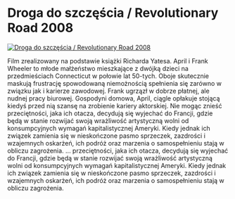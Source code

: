 Droga do szczęścia / Revolutionary Road 2008 
=============
[![Droga do szczęścia / Revolutionary Road 2008 ](http://vidos.pl/images/player.gif)](http://vidos.pl/droga-do-szczescia-revolutionary-road-2008)

 Film zrealizowany na podstawie książki Richarda Yatesa. April i Frank Wheeler to młode małżeństwo mieszkające z dwójką dzieci na przedmieściach Connecticut w połowie lat 50-tych. Oboje skutecznie maskują frustrację spowodowaną niemożnością spełnienia się zarówno w związku jak i karierze zawodowej. Frank ugrzązł w dobrze płatnej, ale nudnej pracy biurowej. Gospodyni domowa, April, ciągle opłakuje stojącą kiedyś przed nią szansę na zrobienie kariery aktorskiej. Nie mogąc znieść przeciętności, jaka ich otacza, decydują się wyjechać do Francji, gdzie będą w stanie rozwijać swoją wrażliwość artystyczną wolni od konsumpcyjnych wymagań kapitalistycznej Ameryki. Kiedy jednak ich związek zamienia się w nieskończone pasmo sprzeczek, zazdrości i wzajemnych oskarżeń, ich podróż oraz marzenia o samospełnieniu stają w obliczu zagrożenia.  ... przeciętności, jaka ich otacza, decydują się wyjechać do Francji, gdzie będą w stanie rozwijać swoją wrażliwość artystyczną wolni od konsumpcyjnych wymagań kapitalistycznej Ameryki. Kiedy jednak ich związek zamienia się w nieskończone pasmo sprzeczek, zazdrości i wzajemnych oskarżeń, ich podróż oraz marzenia o samospełnieniu stają w obliczu zagrożenia.
